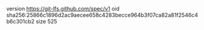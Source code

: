 version https://git-lfs.github.com/spec/v1
oid sha256:25866c1896d2ac9aecee658c4283becce964b3f07ca82a81f2546c4b6c301cb2
size 525
